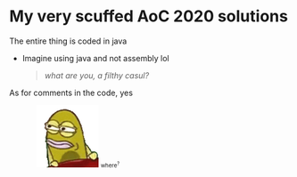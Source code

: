 # My very scuffed AoC 2020 solutions

The entire thing is coded in java

- Imagine using java and not assembly lol
  > *what are you, a filthy casul?*

As for comments in the code, yes

<img style="margin-left: 5vw" src="docs/modCheck.gif" />
<font size="1">where<sup>?</sup></font>
